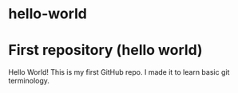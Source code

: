 # hello-world
First repository (hello world)
=====
Hello World! This is my first GitHub repo. I made it to learn basic git terminology.
